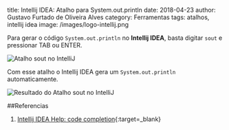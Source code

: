 title: Intellij IDEA: Atalho para System.out.println
date: 2018-04-23
author: Gustavo Furtado de Oliveira Alves
category: Ferramentas
tags: atalhos, intellij idea
image: /images/logo-intellij.png

Para gerar o código ```System.out.println``` no **Intellij IDEA**,
basta digitar ```sout``` e pressionar TAB ou ENTER.

![Atalho sout no IntelliJ](/images/sout.png)

Com esse atalho o Intellij IDEA gera um ```System.out.println``` automaticamente.

![Resultado do Atalho sout no IntelliJ](/images/sout.gif)

##Referencias

1. [Intellij IDEA Help: code completion](https://www.jetbrains.com/help/idea/auto-completing-code.html){:target=\_blank}
